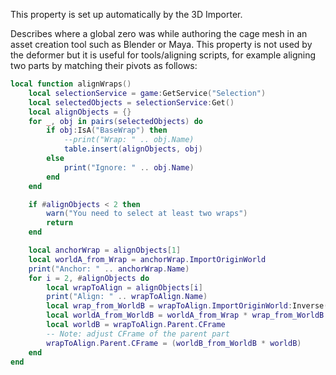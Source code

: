 This property is set up automatically by the 3D Importer.

Describes where a global zero was while authoring the cage mesh in an
asset creation tool such as Blender or Maya. This property is not used by
the deformer but it is useful for tools/aligning scripts, for example
aligning two parts by matching their pivots as follows:
```lua
local function alignWraps()
	local selectionService = game:GetService("Selection")
	local selectedObjects = selectionService:Get()
	local alignObjects = {}
	for _, obj in pairs(selectedObjects) do
		if obj:IsA("BaseWrap") then
			--print("Wrap: " .. obj.Name)
			table.insert(alignObjects, obj)
		else
			print("Ignore: " .. obj.Name)
		end
	end

	if #alignObjects < 2 then
		warn("You need to select at least two wraps")
		return
	end

	local anchorWrap = alignObjects[1]
	local worldA_from_Wrap = anchorWrap.ImportOriginWorld
	print("Anchor: " .. anchorWrap.Name)
	for i = 2, #alignObjects do
		local wrapToAlign = alignObjects[i]
		print("Align: " .. wrapToAlign.Name)
		local wrap_from_WorldB = wrapToAlign.ImportOriginWorld:Inverse()
		local worldA_from_WorldB = worldA_from_Wrap * wrap_from_WorldB
		local worldB = wrapToAlign.Parent.CFrame
		-- Note: adjust CFrame of the parent part
		wrapToAlign.Parent.CFrame = (worldB_from_WorldB * worldB)
	end
end
```